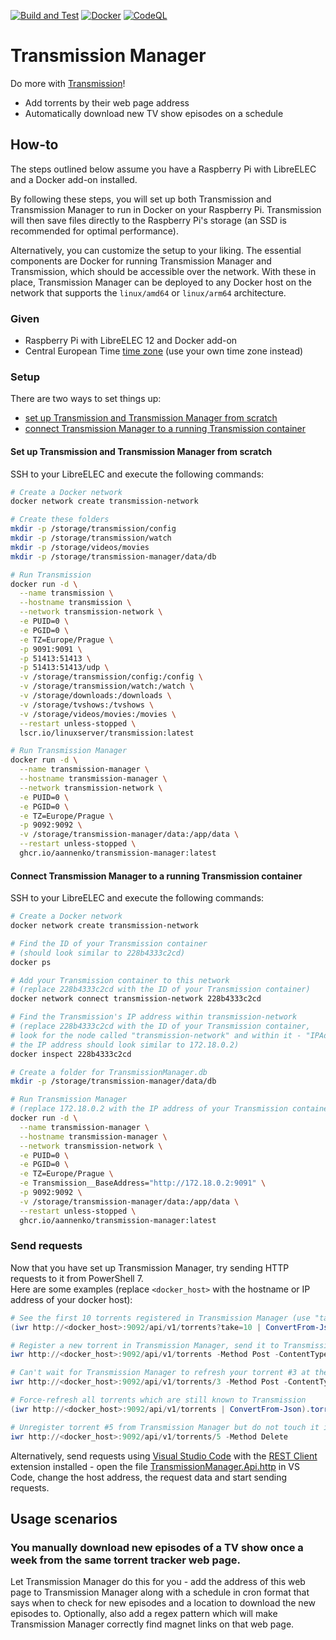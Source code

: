 [![Build and Test](https://github.com/aannenko/transmission-manager/actions/workflows/dotnetcore.yml/badge.svg)](https://github.com/aannenko/transmission-manager/actions/workflows/dotnetcore.yml) [![Docker](https://github.com/aannenko/transmission-manager/actions/workflows/docker-publish.yml/badge.svg)](https://github.com/aannenko/transmission-manager/actions/workflows/docker-publish.yml) [![CodeQL](https://github.com/aannenko/transmission-manager/actions/workflows/codeql-analysis.yml/badge.svg)](https://github.com/aannenko/transmission-manager/actions/workflows/codeql-analysis.yml)

# Transmission Manager
Do more with [Transmission](https://transmissionbt.com/)!<br>
- Add torrents by their web page address
- Automatically download new TV show episodes on a schedule

## How-to
The steps outlined below assume you have a Raspberry Pi with LibreELEC and a Docker add-on installed.

By following these steps, you will set up both Transmission and Transmission Manager to run in Docker on your Raspberry Pi. Transmission will then save files directly to the Raspberry Pi's storage (an SSD is recommended for optimal performance).

Alternatively, you can customize the setup to your liking. The essential components are Docker for running Transmission Manager and Transmission, which should be accessible over the network. With these in place, Transmission Manager can be deployed to any Docker host on the network that supports the `linux/amd64` or `linux/arm64` architecture.

### Given
- Raspberry Pi with LibreELEC 12 and Docker add-on<br>
- Central European Time [time zone](https://en.wikipedia.org/wiki/List_of_tz_database_time_zones) (use your own time zone instead)

### Setup
There are two ways to set things up:
- [set up Transmission and Transmission Manager from scratch](#set-up-transmission-and-transmission-manager-from-scratch)
- [connect Transmission Manager to a running Transmission container](#connect-transmission-manager-to-a-running-transmission-container)

#### Set up Transmission and Transmission Manager from scratch
SSH to your LibreELEC and execute the following commands:
```bash
# Create a Docker network
docker network create transmission-network

# Create these folders
mkdir -p /storage/transmission/config
mkdir -p /storage/transmission/watch
mkdir -p /storage/videos/movies
mkdir -p /storage/transmission-manager/data/db

# Run Transmission
docker run -d \
  --name transmission \
  --hostname transmission \
  --network transmission-network \
  -e PUID=0 \
  -e PGID=0 \
  -e TZ=Europe/Prague \
  -p 9091:9091 \
  -p 51413:51413 \
  -p 51413:51413/udp \
  -v /storage/transmission/config:/config \
  -v /storage/transmission/watch:/watch \
  -v /storage/downloads:/downloads \
  -v /storage/tvshows:/tvshows \
  -v /storage/videos/movies:/movies \
  --restart unless-stopped \
  lscr.io/linuxserver/transmission:latest

# Run Transmission Manager
docker run -d \
  --name transmission-manager \
  --hostname transmission-manager \
  --network transmission-network \
  -e PUID=0 \
  -e PGID=0 \
  -e TZ=Europe/Prague \
  -p 9092:9092 \
  -v /storage/transmission-manager/data:/app/data \
  --restart unless-stopped \
  ghcr.io/aannenko/transmission-manager:latest
```

#### Connect Transmission Manager to a running Transmission container
SSH to your LibreELEC and execute the following commands:
```bash
# Create a Docker network
docker network create transmission-network

# Find the ID of your Transmission container
# (should look similar to 228b4333c2cd)
docker ps

# Add your Transmission container to this network
# (replace 228b4333c2cd with the ID of your Transmission container)
docker network connect transmission-network 228b4333c2cd

# Find the Transmission's IP address within transmission-network
# (replace 228b4333c2cd with the ID of your Transmission container,
# look for the node called "transmission-network" and within it - "IPAddress",
# the IP address should look similar to 172.18.0.2)
docker inspect 228b4333c2cd

# Create a folder for TransmissionManager.db
mkdir -p /storage/transmission-manager/data/db

# Run Transmission Manager
# (replace 172.18.0.2 with the IP address of your Transmission container)
docker run -d \
  --name transmission-manager \
  --hostname transmission-manager \
  --network transmission-network \
  -e PUID=0 \
  -e PGID=0 \
  -e TZ=Europe/Prague \
  -e Transmission__BaseAddress="http://172.18.0.2:9091" \
  -p 9092:9092 \
  -v /storage/transmission-manager/data:/app/data \
  --restart unless-stopped \
  ghcr.io/aannenko/transmission-manager:latest
```

### Send requests
Now that you have set up Transmission Manager, try sending HTTP requests to it from PowerShell 7.</br>
Here are some examples (replace `<docker_host>` with the hostname or IP address of your docker host):
```powershell
# See the first 10 torrents registered in Transmission Manager (use "take=<larger_number>" to see more torrents)
(iwr http://<docker_host>:9092/api/v1/torrents?take=10 | ConvertFrom-Json).torrents

# Register a new torrent in Transmission Manager, send it to Transmission for download and check for torrent updates every day at 11:00 and 17:00
iwr http://<docker_host>:9092/api/v1/torrents -Method Post -ContentType application/json -Body '{"webPageUri":"https://nnmclub.to/forum/viewtopic.php?t=1712711","downloadDir":"/tvshows","cron":"0 11,17 * * *"}'

# Can't wait for Transmission Manager to refresh your torrent #3 at the scheduled time? Force-refresh it yourself!
iwr http://<docker_host>:9092/api/v1/torrents/3 -Method Post -ContentType application/json

# Force-refresh all torrents which are still known to Transmission
(iwr http://<docker_host>:9092/api/v1/torrents | ConvertFrom-Json).torrents | % { iwr "http://<docker_host>:9092/api/v1/torrents/$($_.id)" -Method Post -ContentType application/json }

# Unregister torrent #5 from Transmission Manager but do not touch it in Transmission
iwr http://<docker_host>:9092/api/v1/torrents/5 -Method Delete
```

Alternatively, send requests using [Visual Studio Code](https://code.visualstudio.com/) with the [REST Client](https://marketplace.visualstudio.com/items?itemName=humao.rest-client) extension installed - open the file [TransmissionManager.Api.http](src/TransmissionManager.Api/TransmissionManager.Api.http) in VS Code, change the host address, the request data and start sending requests.

## Usage scenarios

### You manually download new episodes of a TV show once a week from the same torrent tracker web page.
Let Transmission Manager do this for you - add the address of this web page to Transmission Manager along with a schedule in cron format that says when to check for new episodes and a location to download the new episodes to. Optionally, also add a regex pattern which will make Transmission Manager correctly find magnet links on that web page.
